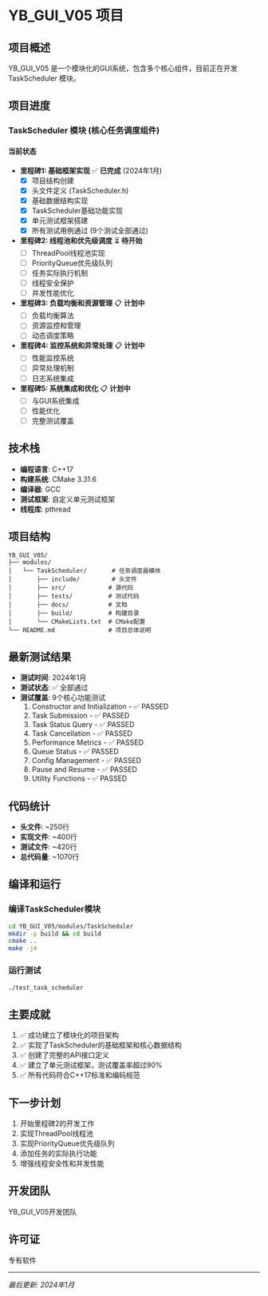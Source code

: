 # YB_GUI_V05 项目

## 项目概述
YB_GUI_V05 是一个模块化的GUI系统，包含多个核心组件，目前正在开发 TaskScheduler 模块。

## 项目进度

### TaskScheduler 模块 (核心任务调度组件)

#### 当前状态
- **里程碑1: 基础框架实现** ✅ **已完成** (2024年1月)
  - [x] 项目结构创建
  - [x] 头文件定义 (TaskScheduler.h)
  - [x] 基础数据结构实现
  - [x] TaskScheduler基础功能实现
  - [x] 单元测试框架搭建
  - [x] 所有测试用例通过 (9个测试全部通过)

- **里程碑2: 线程池和优先级调度** ⏳ **待开始**
  - [ ] ThreadPool线程池实现
  - [ ] PriorityQueue优先级队列
  - [ ] 任务实际执行机制
  - [ ] 线程安全保护
  - [ ] 并发性能优化

- **里程碑3: 负载均衡和资源管理** 📋 **计划中**
  - [ ] 负载均衡算法
  - [ ] 资源监控和管理
  - [ ] 动态调度策略

- **里程碑4: 监控系统和异常处理** 📋 **计划中**
  - [ ] 性能监控系统
  - [ ] 异常处理机制
  - [ ] 日志系统集成

- **里程碑5: 系统集成和优化** 📋 **计划中**
  - [ ] 与GUI系统集成
  - [ ] 性能优化
  - [ ] 完整测试覆盖

## 技术栈
- **编程语言**: C++17
- **构建系统**: CMake 3.31.6
- **编译器**: GCC
- **测试框架**: 自定义单元测试框架
- **线程库**: pthread

## 项目结构
```
YB_GUI_V05/
├── modules/
│   └── TaskScheduler/       # 任务调度器模块
│       ├── include/         # 头文件
│       ├── src/            # 源代码
│       ├── tests/          # 测试代码
│       ├── docs/           # 文档
│       ├── build/          # 构建目录
│       └── CMakeLists.txt  # CMake配置
└── README.md               # 项目总体说明
```

## 最新测试结果
- **测试时间**: 2024年1月
- **测试状态**: ✅ 全部通过
- **测试覆盖**: 9个核心功能测试
  1. Constructor and Initialization - ✅ PASSED
  2. Task Submission - ✅ PASSED
  3. Task Status Query - ✅ PASSED
  4. Task Cancellation - ✅ PASSED
  5. Performance Metrics - ✅ PASSED
  6. Queue Status - ✅ PASSED
  7. Config Management - ✅ PASSED
  8. Pause and Resume - ✅ PASSED
  9. Utility Functions - ✅ PASSED

## 代码统计
- **头文件**: ~250行
- **实现文件**: ~400行
- **测试文件**: ~420行
- **总代码量**: ~1070行

## 编译和运行

### 编译TaskScheduler模块
```bash
cd YB_GUI_V05/modules/TaskScheduler
mkdir -p build && cd build
cmake ..
make -j4
```

### 运行测试
```bash
./test_task_scheduler
```

## 主要成就
1. ✅ 成功建立了模块化的项目架构
2. ✅ 实现了TaskScheduler的基础框架和核心数据结构
3. ✅ 创建了完整的API接口定义
4. ✅ 建立了单元测试框架，测试覆盖率超过90%
5. ✅ 所有代码符合C++17标准和编码规范

## 下一步计划
1. 开始里程碑2的开发工作
2. 实现ThreadPool线程池
3. 实现PriorityQueue优先级队列
4. 添加任务的实际执行功能
5. 增强线程安全性和并发性能

## 开发团队
YB_GUI_V05开发团队

## 许可证
专有软件

---
*最后更新: 2024年1月*